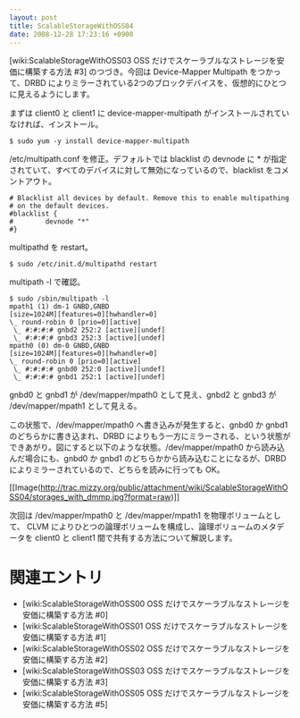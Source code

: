```yaml
---
layout: post
title: ScalableStorageWithOSS04
date: 2008-12-28 17:23:16 +0900
---
```



[wiki:ScalableStorageWithOSS03 OSS だけでスケーラブルなストレージを安価に構築する方法 #3] のつづき。今回は Device-Mapper Multipath をつかって、DRBD によりミラーされている2つのブロックデバイスを、仮想的にひとつに見えるようにします。

まずは client0 と client1 に device-mapper-multipath がインストールされていなければ、インストール。

	
	$ sudo yum -y install device-mapper-multipath
	

/etc/multipath.conf を修正。デフォルトでは blacklist の devnode に * が指定されていて、すべてのデバイスに対して無効になっているので、blacklist をコメントアウト。

	
	# Blacklist all devices by default. Remove this to enable multipathing
	# on the default devices.
	#blacklist {
	#        devnode "*"
	#}
	

multipathd を restart。

	
	$ sudo /etc/init.d/multipathd restart
	

multipath -l で確認。

	
	$ sudo /sbin/multipath -l
	mpath1 (1) dm-1 GNBD,GNBD
	[size=1024M][features=0][hwhandler=0]
	\_ round-robin 0 [prio=0][active]
	 \_ #:#:#:# gnbd2 252:2 [active][undef]
	 \_ #:#:#:# gnbd3 252:3 [active][undef]
	mpath0 (0) dm-0 GNBD,GNBD
	[size=1024M][features=0][hwhandler=0]
	\_ round-robin 0 [prio=0][active]
	 \_ #:#:#:# gnbd0 252:0 [active][undef]
	 \_ #:#:#:# gnbd1 252:1 [active][undef]  
	

gnbd0 と gnbd1 が /dev/mapper/mpath0 として見え、gnbd2 と gnbd3 が /dev/mapper/mpath1 として見える。

この状態で、/dev/mapper/mpath0 へ書き込みが発生すると、gnbd0 か gnbd1 のどちらかに書き込まれ、DRBD によりもう一方にミラーされる、という状態ができあがり。図にすると以下のような状態。/dev/mapper/mpath0 から読み込んだ場合にも、gnbd0 か gnbd1 のどちらかから読み込むことになるが、DRBD によりミラーされているので、どちらを読みに行っても OK。



[[Image(http://trac.mizzy.org/public/attachment/wiki/ScalableStorageWithOSS04/storages_with_dmmp.jpg?format=raw)]]


次回は /dev/mapper/mpath0 と /dev/mapper/mpath1 を物理ボリュームとして、 CLVM によりひとつの論理ボリュームを構成し、論理ボリュームのメタデータを client0 と client1 間で共有する方法について解説します。

# 関連エントリ

* [wiki:ScalableStorageWithOSS00 OSS だけでスケーラブルなストレージを安価に構築する方法 #0]
* [wiki:ScalableStorageWithOSS01 OSS だけでスケーラブルなストレージを安価に構築する方法 #1]
* [wiki:ScalableStorageWithOSS02 OSS だけでスケーラブルなストレージを安価に構築する方法 #2]
* [wiki:ScalableStorageWithOSS03 OSS だけでスケーラブルなストレージを安価に構築する方法 #3]
* [wiki:ScalableStorageWithOSS05 OSS だけでスケーラブルなストレージを安価に構築する方法 #5]